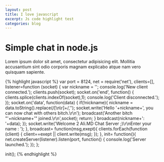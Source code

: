 ```yaml
---
layout: post
title: I love javascript
excerpt: Js code highlight test
categories: blog
---
```


# Simple chat in node.js
Lorem ipsum dolor sit amet, consectetur adipisicing elit. Mollitia accusantium sint odio corporis magnam explicabo atque nam vero quisquam sapiente.

{% highlight javascript %}
var
  port = 8124,
  net = require('net'),
  clients=[],
  listener=function (socket) {
    var nickname = '';
    console.log('New client connected.');
    clients.push(socket);
    socket.on('end', function() {
      clients.splice(clients.indexOf(socket),1);
      console.log('Client disconnected.');
    });
    socket.on('data', function(data) {
      if(!nickname){
        nickname = data.toString().replace(/[\n\r]+/,'');
        socket.write('Hello '+nickname+', you can now chat with others bitch.\r\n');
        broadcast('Another bitch "'+nickname+'" joined.\r\n',socket);
        return;
      }
      broadcast(nickname+': '+data);
    });
    socket.write('Welcome 2 Ali.MD Chat Server ;)\r\nEnter your name : ');
  },
  broadcast= function(msg,exept){
    clients.forEach(function (client) {
      client==exept || client.write(msg);
    });
  },
  init= function(){
    net.createServer(listener).listen(port, function() {
      console.log('Server launched.');
    });
  };

init();
{% endhighlight %}
